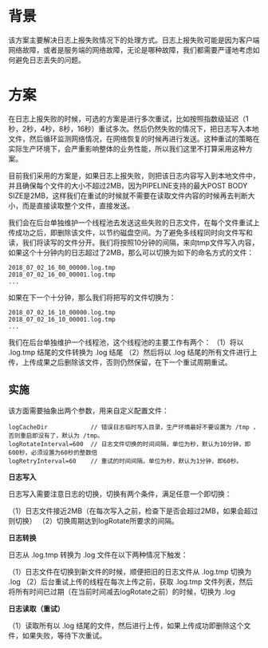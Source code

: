 # 背景

该方案主要解决日志上报失败情况下的处理方式。日志上报失败可能是因为客户端网络故障，或者是服务端的网络故障，无论是哪种故障，我们都需要严谨地考虑如何避免日志丢失的问题。

# 方案

在日志上报失败的时候，可选的方案是进行多次重试，比如按照指数级延迟（1秒，2秒，4秒，8秒，16秒）重试多次。然后仍然失败的情况下，把日志写入本地文件，然后循环监测网络情况，在网络恢复的时候再进行发送。这种重试的策略在实际生产环境下，会严重影响整体的业务性能，所以我们这里不打算采用这种方案。

目前我们采用的方案是，如果日志上报失败，则把该日志内容写入到本地文件中，并且确保每个文件的大小不超过2MB，因为PIPELINE支持的最大POST BODY SIZE是2MB，这样我们在重试的时候就不需要在读取文件内容的时候再去判断大小，而是直接读取整个文件，直接发送。

我们会在后台单独维护一个线程池去发送这些失败的日志文件，在每个文件重试上传成功之后，即删除该文件，以节约磁盘空间。为了避免多线程同时向文件写和读，我们将读写的文件分开。我们将按照10分钟的间隔，来向tmp文件写入内容，如果这个十分钟内的日志超过了2MB，那么可以切换为如下的命名方式的文件：

```
2018_07_02_16_00_00000.log.tmp
2018_07_02_16_00_00001.log.tmp
...
```

如果在下一个十分钟，那么我们将把写的文件切换为：

```
2018_07_02_16_10_00000.log.tmp
2018_07_02_16_10_00001.log.tmp
...
```

我们在后台单独维护一个线程池，这个线程池的主要工作有两个：
（1）将以 .log.tmp 结尾的文件转换为 .log 结尾
（2）然后将以 .log 结尾的所有文件进行上传，上传成果之后删除该文件，否则仍然保留，在下一个重试周期重试。

## 实施

该方面需要抽象出两个参数，用来自定义配置文件：

```
logCacheDir            // 错误日志临时写入目录，生产环境最好不要设置为 /tmp ，否则重启即没有了，默认为 /tmp。
logRotateInterval=600  // 日志文件切换的时间间隔，单位为秒，默认为10分钟，即600秒，必须设置为60秒的整数倍
logRetryInterval=60    // 重试的时间间隔，单位为秒，默认为1分钟，即60秒。
```

**日志写入**

日志写入需要注意日志的切换，切换有两个条件，满足任意一个即切换：

（1）日志文件接近2MB（在每次写入之前，检查下是否会超过2MB，如果会超过则切换）
（2）切换周期达到logRotate所要求的间隔。

**日志转换**

日志从 .log.tmp 转换为 .log 文件在以下两种情况下触发：

（1）日志文件在切换到新文件的时候，顺便把旧的日志文件从 .log.tmp 切换为 .log
（2）后台重试上传的线程在每次上传之前，获取 .log.tmp 文件列表，然后将所有时间已过期（在当前时间减去logRotate之前）的时候，切换为 .log

**日志读取（重试）**

（1）读取所有以 .log 结尾的文件，然后进行上传，如果上传成功即删除这个文件，如果失败，等待下次重试。